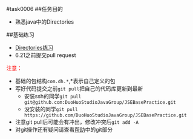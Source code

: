 #task0006
##任务目的
* 熟悉java中的Directories

##基础练习
* [Directories练习](http://www.tutorialspoint.com/javaexamples/java_directories.htm)
* 6.21之前提交pull request

<span style="color:red;">注意：</span>
* 基础的包结构`com.dh.*`,*表示自己定义的包
* 写好代码提交之前`git pull`把自己的代码库更新到最新
	* 安装ssh的同学`git pull git@github.com:DuoHuoStudioJavaGroup/JSEBasePractice.git`
	* 没安装的同学`git pull https://github.com/DuoHuoStudioJavaGroup/JSEBasePractice.git`
* 注意git pull后可能会有冲出，修改冲突后`git add -A`
* 对git操作还有疑问请查看[帮助](https://github.com/DuoHuoStudioJavaGroup/JavaResources#git学习资料)中的git部分
